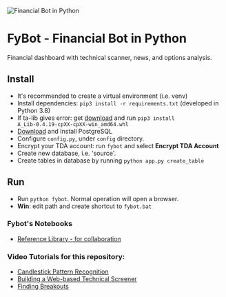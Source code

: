 ![Financial Bot in Python](https://github.com/juanlazarde/fybot/blob/master/FyBOT.gif?raw=true "Financial Bot in Python")

# FyBot - Financial Bot in Python
Financial dashboard with technical scanner, news, and options analysis.

## Install
* It's recommended to create a virtual environment (i.e. venv) 
* Install dependencies: `pip3 install -r requirements.txt` (developed in Python 3.8)
* If ta-lib gives error: get [download](https://www.lfd.uci.edu/~gohlke/pythonlibs/#ta-lib) and run `pip3 install A_Lib‑0.4.19‑cpXX‑cpXX‑win_amd64.whl`
* [Download](https://www.postgresql.org/download/) and Install PostgreSQL
* Configure `config.py`, under `config` directory. 
* Encrypt your TDA account: run `fybot` and select **Encrypt TDA Account**
* Create new database, i.e. 'source'.
* Create tables in database by running `python app.py create_table`

## Run
* Run `python fybot`. Normal operation will open a browser.
* **Win**: edit path and create shortcut to `fybot.bat` 

### Fybot's Notebooks
* [Reference Library - for collaboration](https://colab.research.google.com/drive/1qHAt9MiIJtdKBuGhlcfL0wNLCAXwo6Pr?usp=sharing)

### Video Tutorials for this repository:
* [Candlestick Pattern Recognition](https://www.youtube.com/watch?v=QGkf2-caXmc)
* [Building a Web-based Technical Screener](https://www.youtube.com/watch?v=OhvQN_yIgCo)
* [Finding Breakouts](https://www.youtube.com/watch?v=exGuyBnhN_8)
